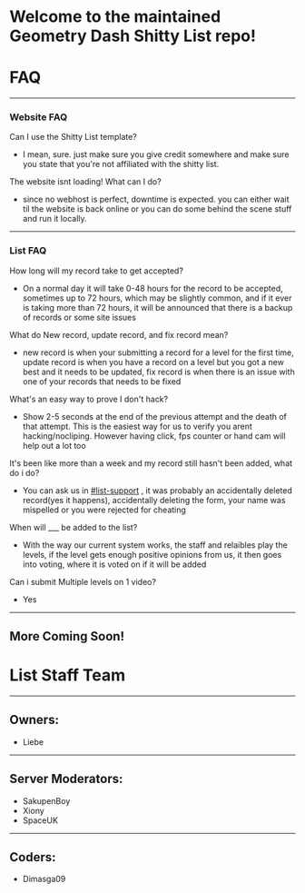 # Welcome to the maintained Geometry Dash Shitty List repo!

# FAQ

---

### Website FAQ

Can I use the Shitty List template?

- I mean, sure. just make sure you give credit somewhere and make sure you state
  that you're not affiliated with the shitty list.

The website isnt loading! What can I do?

- since no webhost is perfect, downtime is expected. you can either wait til the
  website is back online or you can do some behind the scene stuff and run it
  locally.

---

### List FAQ

How long will my record take to get accepted?

- On a normal day it will take 0-48 hours for the record to be accepted,
  sometimes up to 72 hours, which may be slightly common, and if it ever is
  taking more than 72 hours, it will be announced that there is a backup of
  records or some site issues

What do New record, update record, and fix record mean?

- new record is when your submitting a record for a level for the first time,
  update record is when you have a record on a level but you got a new best and
  it needs to be updated, fix record is when there is an issue with one of your
  records that needs to be fixed

What's an easy way to prove I don't hack?

- Show 2-5 seconds at the end of the previous attempt and the death of that
  attempt. This is the easiest way for us to verify you arent hacking/nocliping.
  However having click, fps counter or hand cam will help out a lot too

It's been like more than a week and my record still hasn't been added, what do i
do?

- You can ask us in
  [#list-support](https://discord.com/channels/713151800932433972/744151240765603951)
  , it was probably an accidentally deleted record(yes it happens), accidentally
  deleting the form, your name was mispelled or you were rejected for cheating

When will \_\_\_ be added to the list?

- With the way our current system works, the staff and relaibles play the
  levels, if the level gets enough positive opinions from us, it then goes into
  voting, where it is voted on if it will be added

Can i submit Multiple levels on 1 video?

- Yes

---

## More Coming Soon!

# List Staff Team

---

## Owners:

- Liebe

---


## Server Moderators:

- SakupenBoy
- Xiony
- SpaceUK

---

## Coders:

- Dimasga09
